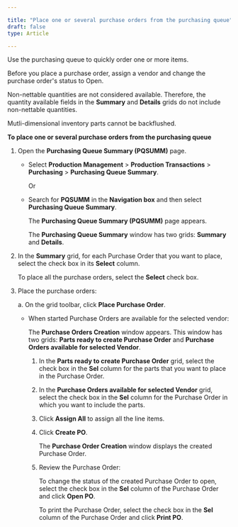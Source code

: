 ```yaml
---

title: "Place one or several purchase orders from the purchasing queue"
draft: false
type: Article

---
```


Use the purchasing queue to quickly order one or more items.

Before you place a purchase order, assign a vendor and change the purchase order's status to Open.

Non-nettable quantities are not considered available. Therefore, the quantity available fields in the **Summary** and **Details** grids do not include non-nettable quantities.

Mutli-dimensional inventory parts cannot be backflushed.

**To place one or several purchase orders from the purchasing queue**

1. Open the **Purchasing Queue Summary (PQSUMM)** page.

    - Select **Production Management** > **Production Transactions** > **Purchasing** > **Purchasing Queue Summary**.

        Or

    - Search for **PQSUMM** in the **Navigation box** and then select **Purchasing Queue Summary**.

        The **Purchasing Queue Summary (PQSUMM)** page appears.

        The **Purchasing Queue Summary** window has two grids: **Summary** and **Details**.

2. In the **Summary** grid, for each Purchase Order that you want to place, select the check box in its **Select** column.

    To place all the purchase orders, select the **Select** check box.

3. Place the purchase orders:

    a. On the grid toolbar, click **Place Purchase Order**.

   - When started Purchase Orders are available for the selected vendor:

        The **Purchase Orders Creation** window appears. This window has two grids: **Parts ready to create Purchase Order** and **Purchase Orders available for selected Vendor**.

        1. In the **Parts ready to create Purchase Order** grid, select the check box in the **Sel** column for the parts that you want to place in the Purchase Order.

        2. In the **Purchase Orders available for selected Vendor** grid, select the check box in the **Sel** column for the Purchase Order in which you want to include the parts.

        3. Click **Assign All** to assign all the line items.

        4. Click **Create PO**.

            The **Purchase Order Creation** window displays the created Purchase Order.

       5. Review the Purchase Order:

            To change the status of the created Purchase Order to open, select the check box in the **Sel** column of the Purchase Order and click **Open PO**.

            To print the Purchase Order, select the check box in the **Sel** column of the Purchase Order and click **Print PO**.

​